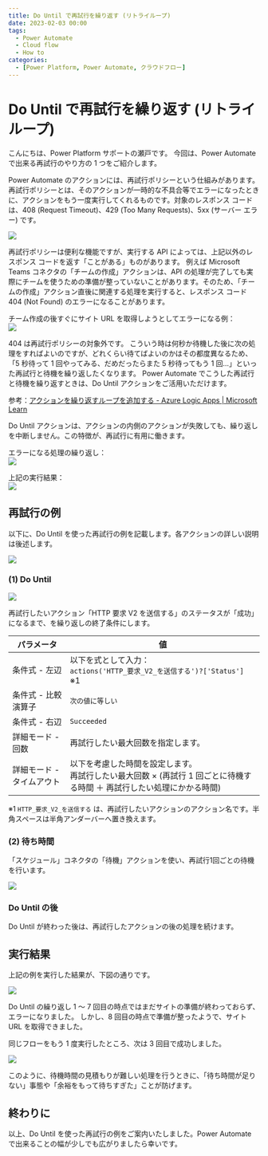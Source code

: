 ```yaml
---
title: Do Until で再試行を繰り返す (リトライループ)
date: 2023-02-03 00:00
tags:
  - Power Automate
  - Cloud flow
  - How to
categories:
  - [Power Platform, Power Automate, クラウドフロー]
---
```


# Do Until で再試行を繰り返す (リトライループ)

こんにちは、Power Platform サポートの瀬戸です。
今回は、Power Automate で出来る再試行のやり方の 1 つをご紹介します。

<!-- more -->

Power Automate のアクションには、再試行ポリシーという仕組みがあります。
再試行ポリシーとは、そのアクションが一時的な不具合等でエラーになったときに、アクションをもう一度実行してくれるものです。対象のレスポンス コードは、408 (Request Timeout)、429 (Too Many Requests)、5xx (サーバー エラー) です。

![](retry-loop/image07.png)

再試行ポリシーは便利な機能ですが、実行する API によっては、上記以外のレスポンス コードを返す「ことがある」ものがあります。
例えば Microsoft Teams コネクタの「チームの作成」アクションは、API の処理が完了しても実際にチームを使うための準備が整っていないことがあります。そのため、「チームの作成」アクション直後に関連する処理を実行すると、レスポンス コード 404 (Not Found) のエラーになることがあります。

チーム作成の後すぐにサイト URL を取得しようとしてエラーになる例：  
![](retry-loop/image01.png)

404 は再試行ポリシーの対象外です。
こういう時は何秒か待機した後に次の処理をすればよいのですが、どれくらい待てばよいのかはその都度異なるため、「5 秒待って 1 回やってみる、だめだったらまた 5 秒待ってもう 1 回…」といった再試行と待機を繰り返したくなります。
Power Automate でこうした再試行と待機を繰り返すときは、Do Until アクションをご活用いただけます。

参考：[アクションを繰り返すループを追加する - Azure Logic Apps | Microsoft Learn](https://learn.microsoft.com/ja-jp/azure/logic-apps/logic-apps-control-flow-loops#until-loop)

Do Until アクションは、アクションの内側のアクションが失敗しても、繰り返しを中断しません。この特徴が、再試行に有用に働きます。

エラーになる処理の繰り返し：  
![](retry-loop/image02.png)

上記の実行結果：  
![](retry-loop/image03.png)

## 再試行の例
以下に、Do Until を使った再試行の例を記載します。各アクションの詳しい説明は後述します。

![](retry-loop/image04.png)

### (1) Do Until
![](retry-loop/image05.png)

再試行したいアクション「HTTP 要求 V2 を送信する」のステータスが「成功」になるまで、を繰り返しの終了条件にします。

|パラメータ|値|
|---|---|
|条件式 - 左辺|以下を式として入力：<br>`actions('HTTP_要求_V2_を送信する')?['Status']`　※1|
|条件式 - 比較演算子|`次の値に等しい`|
|条件式 - 右辺|`Succeeded`|
|詳細モード - 回数|再試行したい最大回数を指定します。|
|詳細モード - タイムアウト|以下を考慮した時間を設定します。<br>再試行したい最大回数 × (再試行 1 回ごとに待機する時間 ＋ 再試行したい処理にかかる時間)|

※1 `HTTP_要求_V2_を送信する` は、再試行したいアクションのアクション名です。半角スペースは半角アンダーバーへ置き換えます。

### (2) 待ち時間
「スケジュール」コネクタの「待機」アクションを使い、再試行1回ごとの待機を行います。

![](retry-loop/image06.png)

### Do Until の後
Do Until が終わった後は、再試行したアクションの後の処理を続けます。

## 実行結果
上記の例を実行した結果が、下図の通りです。

![](retry-loop/image08.png)

Do Until の繰り返し 1 ～ 7 回目の時点ではまだサイトの準備が終わっておらず、エラーになりました。
しかし、8 回目の時点で準備が整ったようで、サイト URL を取得できました。

同じフローをもう 1 度実行したところ、次は 3 回目で成功しました。

![](retry-loop/image09.png)

このように、待機時間の見積もりが難しい処理を行うときに、「待ち時間が足りない」事態や「余裕をもって待ちすぎた」ことが防げます。

## 終わりに
以上、Do Until を使った再試行の例をご案内いたしました。Power Automate で出来ることの幅が少しでも広がりましたら幸いです。
